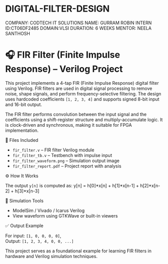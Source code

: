 # DIGITAL-FILTER-DESIGN

COMPANY: CODTECH IT SOLUTIONS
NAME: GURRAM ROBIN
INTERN ID:CT06DF2485
DOMAIN:VLSI
DURATION: 6 WEEKS
MENTOR: NEELA SANTHOSH

# 🎧 FIR Filter (Finite Impulse Response) – Verilog Project

This project implements a 4-tap FIR (Finite Impulse Response) digital filter using Verilog. FIR filters are used in digital signal processing to remove noise, shape signals, and perform frequency-selective filtering. The design uses hardcoded coefficients `[1, 2, 3, 4]` and supports signed 8-bit input and 16-bit output.

The FIR filter performs convolution between the input signal and the coefficients using a shift-register structure and multiply-accumulate logic. It is clock-driven and synchronous, making it suitable for FPGA implementation.

📁 Files Included

- `fir_filter.v` – FIR filter Verilog module  
- `fir_filter_tb.v` – Testbench with impulse input  
- `fir_filter_waveform.png` – Simulation output image  
- `fir_filter_report.pdf` – Project report with analysis

⚙️ How It Works

The output `y[n]` is computed as:
y[n] = h[0]*x[n] + h[1]*x[n-1] + h[2]*x[n-2] + h[3]*x[n-3]

🧪 Simulation Tools

- ModelSim / Vivado / Icarus Verilog  
- View waveform using GTKWave or built-in viewers

✅ Output Example

For input: `[1, 0, 0, 0, 0]`,  
Output: `[1, 2, 3, 4, 0, 0, ...]`

This project serves as a foundational example for learning FIR filters in hardware and Verilog simulation techniques.
